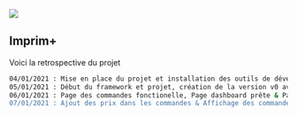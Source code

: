 

<img src="https://i.imgur.com/n0MQN8N.png">

## Imprim+
Voici la retrospective du projet

```bash
04/01/2021 : Mise en place du projet et installation des outils de développement
05/01/2021 : Début du framework et projet, création de la version v0 avec quelques fonctionnalitées
06/01/2021 : Page des commandes fonctionelle, Page dashboard prête & Page chiffre d 'affaire en construction
07/01/2021 : Ajout des prix dans les commandes & Affichage des commandes en fonction des utilisateurs et salariés + Permissions
```
